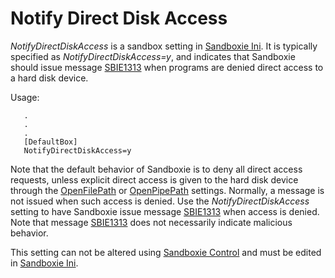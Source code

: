 # Notify Direct Disk Access

_NotifyDirectDiskAccess_ is a sandbox setting in [Sandboxie Ini](SandboxieIni.md). It is typically specified as _NotifyDirectDiskAccess=y_, and indicates that Sandboxie should issue message [SBIE1313](SBIE1313.md) when programs are denied direct access to a hard disk device.

Usage:
```
   .
   .
   .
   [DefaultBox]
   NotifyDirectDiskAccess=y
```

Note that the default behavior of Sandboxie is to deny all direct access requests, unless explicit direct access is given to the hard disk device through the [OpenFilePath](OpenFilePath.md) or [OpenPipePath](OpenPipePath.md) settings. Normally, a message is not issued when such access is denied. Use the _NotifyDirectDiskAccess_ setting to have Sandboxie issue message [SBIE1313](SBIE1313.md) when access is denied. Note that message [SBIE1313](SBIE1313.md) does not necessarily indicate malicious behavior.

This setting can not be altered using [Sandboxie Control](SandboxieControl.md) and must be edited in [Sandboxie Ini](SandboxieIni.md).

